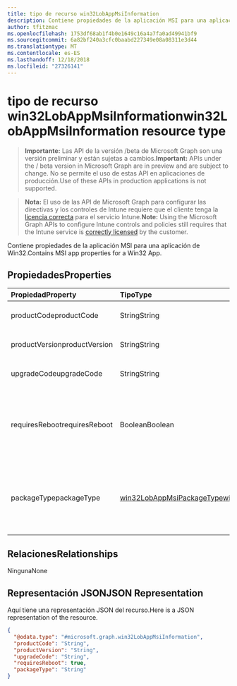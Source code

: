 ```yaml
---
title: tipo de recurso win32LobAppMsiInformation
description: Contiene propiedades de la aplicación MSI para una aplicación de Win32.
author: tfitzmac
ms.openlocfilehash: 1753df68ab1f4b0e1649c16a4a7fa0ad49941bf9
ms.sourcegitcommit: 6a82bf240a3cfc0baabd227349e08a08311e3d44
ms.translationtype: MT
ms.contentlocale: es-ES
ms.lasthandoff: 12/18/2018
ms.locfileid: "27326141"
---
```

# <a name="win32lobappmsiinformation-resource-type"></a><span data-ttu-id="ef24a-103">tipo de recurso win32LobAppMsiInformation</span><span class="sxs-lookup"><span data-stu-id="ef24a-103">win32LobAppMsiInformation resource type</span></span>

> <span data-ttu-id="ef24a-104">**Importante:** Las API de la versión /beta de Microsoft Graph son una versión preliminar y están sujetas a cambios.</span><span class="sxs-lookup"><span data-stu-id="ef24a-104">**Important:** APIs under the / beta version in Microsoft Graph are in preview and are subject to change.</span></span> <span data-ttu-id="ef24a-105">No se permite el uso de estas API en aplicaciones de producción.</span><span class="sxs-lookup"><span data-stu-id="ef24a-105">Use of these APIs in production applications is not supported.</span></span>

> <span data-ttu-id="ef24a-106">**Nota:** El uso de las API de Microsoft Graph para configurar las directivas y los controles de Intune requiere que el cliente tenga la [licencia correcta](https://go.microsoft.com/fwlink/?linkid=839381) para el servicio Intune.</span><span class="sxs-lookup"><span data-stu-id="ef24a-106">**Note:** Using the Microsoft Graph APIs to configure Intune controls and policies still requires that the Intune service is [correctly licensed](https://go.microsoft.com/fwlink/?linkid=839381) by the customer.</span></span>

<span data-ttu-id="ef24a-107">Contiene propiedades de la aplicación MSI para una aplicación de Win32.</span><span class="sxs-lookup"><span data-stu-id="ef24a-107">Contains MSI app properties for a Win32 App.</span></span>
## <a name="properties"></a><span data-ttu-id="ef24a-108">Propiedades</span><span class="sxs-lookup"><span data-stu-id="ef24a-108">Properties</span></span>
|<span data-ttu-id="ef24a-109">Propiedad</span><span class="sxs-lookup"><span data-stu-id="ef24a-109">Property</span></span>|<span data-ttu-id="ef24a-110">Tipo</span><span class="sxs-lookup"><span data-stu-id="ef24a-110">Type</span></span>|<span data-ttu-id="ef24a-111">Descripción</span><span class="sxs-lookup"><span data-stu-id="ef24a-111">Description</span></span>|
|:---|:---|:---|
|<span data-ttu-id="ef24a-112">productCode</span><span class="sxs-lookup"><span data-stu-id="ef24a-112">productCode</span></span>|<span data-ttu-id="ef24a-113">String</span><span class="sxs-lookup"><span data-stu-id="ef24a-113">String</span></span>|<span data-ttu-id="ef24a-114">El código de producto MSI.</span><span class="sxs-lookup"><span data-stu-id="ef24a-114">The MSI product code.</span></span>|
|<span data-ttu-id="ef24a-115">productVersion</span><span class="sxs-lookup"><span data-stu-id="ef24a-115">productVersion</span></span>|<span data-ttu-id="ef24a-116">String</span><span class="sxs-lookup"><span data-stu-id="ef24a-116">String</span></span>|<span data-ttu-id="ef24a-117">La versión del producto MSI.</span><span class="sxs-lookup"><span data-stu-id="ef24a-117">The MSI product version.</span></span>|
|<span data-ttu-id="ef24a-118">upgradeCode</span><span class="sxs-lookup"><span data-stu-id="ef24a-118">upgradeCode</span></span>|<span data-ttu-id="ef24a-119">String</span><span class="sxs-lookup"><span data-stu-id="ef24a-119">String</span></span>|<span data-ttu-id="ef24a-120">El código de actualización MSI.</span><span class="sxs-lookup"><span data-stu-id="ef24a-120">The MSI upgrade code.</span></span>|
|<span data-ttu-id="ef24a-121">requiresReboot</span><span class="sxs-lookup"><span data-stu-id="ef24a-121">requiresReboot</span></span>|<span data-ttu-id="ef24a-122">Boolean</span><span class="sxs-lookup"><span data-stu-id="ef24a-122">Boolean</span></span>|<span data-ttu-id="ef24a-123">Si la aplicación MSI requiere que el equipo que reiniciar para completar la instalación.</span><span class="sxs-lookup"><span data-stu-id="ef24a-123">Whether the MSI app requires the machine to reboot to complete installation.</span></span>|
|<span data-ttu-id="ef24a-124">packageType</span><span class="sxs-lookup"><span data-stu-id="ef24a-124">packageType</span></span>|[<span data-ttu-id="ef24a-125">win32LobAppMsiPackageType</span><span class="sxs-lookup"><span data-stu-id="ef24a-125">win32LobAppMsiPackageType</span></span>](../resources/intune-apps-win32lobappmsipackagetype.md)|<span data-ttu-id="ef24a-126">El tipo de paquete MSI.</span><span class="sxs-lookup"><span data-stu-id="ef24a-126">The MSI package type.</span></span> <span data-ttu-id="ef24a-127">Los valores posibles son: `perMachine`, `perUser` y `dualPurpose`.</span><span class="sxs-lookup"><span data-stu-id="ef24a-127">Possible values are: `perMachine`, `perUser`, `dualPurpose`.</span></span>|

## <a name="relationships"></a><span data-ttu-id="ef24a-128">Relaciones</span><span class="sxs-lookup"><span data-stu-id="ef24a-128">Relationships</span></span>
<span data-ttu-id="ef24a-129">Ninguna</span><span class="sxs-lookup"><span data-stu-id="ef24a-129">None</span></span>
## <a name="json-representation"></a><span data-ttu-id="ef24a-130">Representación JSON</span><span class="sxs-lookup"><span data-stu-id="ef24a-130">JSON Representation</span></span>
<span data-ttu-id="ef24a-131">Aquí tiene una representación JSON del recurso.</span><span class="sxs-lookup"><span data-stu-id="ef24a-131">Here is a JSON representation of the resource.</span></span>
<!-- {
  "blockType": "resource",
  "@odata.type": "microsoft.graph.win32LobAppMsiInformation"
}
-->
``` json
{
  "@odata.type": "#microsoft.graph.win32LobAppMsiInformation",
  "productCode": "String",
  "productVersion": "String",
  "upgradeCode": "String",
  "requiresReboot": true,
  "packageType": "String"
}
```





